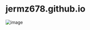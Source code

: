 # jermz678.github.io
![image](https://user-images.githubusercontent.com/78326815/109404901-46507080-7930-11eb-9e5b-7cbf24af1ebf.png)

